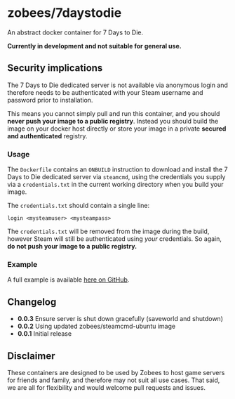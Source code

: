 # zobees/7daystodie

An abstract docker container for 7 Days to Die.

**Currently in development and not suitable for general use.**

## Security implications

The 7 Days to Die dedicated server is not available via anonymous login and therefore needs to be authenticated with your Steam username and password prior to installation.

This means you cannot simply pull and run this container, and you should **never push your image to a public registry**.  Instead you should build the image on your docker host directly or store your image in a private **secured and authenticated** registry.

### Usage

The `Dockerfile` contains an `ONBUILD` instruction to download and install the 7 Days to Die dedicated server via `steamcmd`, using the credentials you supply via a `credentials.txt` in the current working directory when you build your image.

The `credentials.txt` should contain a single line:

    login <mysteamuser> <mysteampass>

The `credentials.txt` will be removed from the image during the build, however Steam will still be authenticated using _your_ credentials.  So again, **do not push your image to a public registry.**

### Example

A full example is available [here on GitHub](https://github.com/zobees/docker-7daystodie-example).

## Changelog

 * **0.0.3** Ensure server is shut down gracefully (saveworld and shutdown)
 * **0.0.2** Using updated zobees/steamcmd-ubuntu image
 * **0.0.1** Initial release

## Disclaimer

These containers are designed to be used by Zobees to host game servers for friends and family, and therefore may not suit all use cases.  That said, we are all for flexibility and would welcome pull requests and issues.
